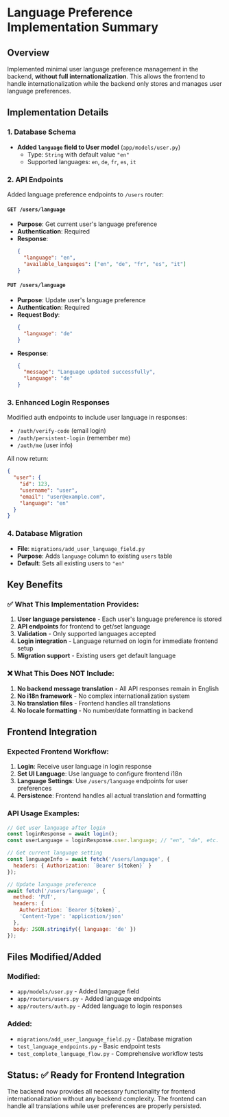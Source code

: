 # Language Preference Implementation Summary

## Overview
Implemented minimal user language preference management in the backend, **without full internationalization**. This allows the frontend to handle internationalization while the backend only stores and manages user language preferences.

## Implementation Details

### 1. Database Schema
- **Added `language` field to User model** (`app/models/user.py`)
  - Type: `String` with default value `"en"`
  - Supported languages: `en`, `de`, `fr`, `es`, `it`

### 2. API Endpoints
Added language preference endpoints to `/users` router:

#### `GET /users/language`
- **Purpose**: Get current user's language preference
- **Authentication**: Required
- **Response**: 
  ```json
  {
    "language": "en",
    "available_languages": ["en", "de", "fr", "es", "it"]
  }
  ```

#### `PUT /users/language`
- **Purpose**: Update user's language preference
- **Authentication**: Required
- **Request Body**:
  ```json
  {
    "language": "de"
  }
  ```
- **Response**:
  ```json
  {
    "message": "Language updated successfully",
    "language": "de"
  }
  ```

### 3. Enhanced Login Responses
Modified auth endpoints to include user language in responses:
- `/auth/verify-code` (email login)
- `/auth/persistent-login` (remember me)
- `/auth/me` (user info)

All now return:
```json
{
  "user": {
    "id": 123,
    "username": "user",
    "email": "user@example.com",
    "language": "en"
  }
}
```

### 4. Database Migration
- **File**: `migrations/add_user_language_field.py`
- **Purpose**: Adds `language` column to existing `users` table
- **Default**: Sets all existing users to `"en"`

## Key Benefits

### ✅ What This Implementation Provides:
1. **User language persistence** - Each user's language preference is stored
2. **API endpoints** for frontend to get/set language
3. **Validation** - Only supported languages accepted
4. **Login integration** - Language returned on login for immediate frontend setup
5. **Migration support** - Existing users get default language

### ❌ What This Does NOT Include:
1. **No backend message translation** - All API responses remain in English
2. **No i18n framework** - No complex internationalization system
3. **No translation files** - Frontend handles all translations
4. **No locale formatting** - No number/date formatting in backend

## Frontend Integration

### Expected Frontend Workflow:
1. **Login**: Receive user language in login response
2. **Set UI Language**: Use language to configure frontend i18n
3. **Language Settings**: Use `/users/language` endpoints for user preferences
4. **Persistence**: Frontend handles all actual translation and formatting

### API Usage Examples:
```javascript
// Get user language after login
const loginResponse = await login();
const userLanguage = loginResponse.user.language; // "en", "de", etc.

// Get current language setting
const languageInfo = await fetch('/users/language', {
  headers: { Authorization: `Bearer ${token}` }
});

// Update language preference
await fetch('/users/language', {
  method: 'PUT',
  headers: { 
    Authorization: `Bearer ${token}`,
    'Content-Type': 'application/json'
  },
  body: JSON.stringify({ language: 'de' })
});
```

## Files Modified/Added

### Modified:
- `app/models/user.py` - Added language field
- `app/routers/users.py` - Added language endpoints
- `app/routers/auth.py` - Added language to login responses

### Added:
- `migrations/add_user_language_field.py` - Database migration
- `test_language_endpoints.py` - Basic endpoint tests
- `test_complete_language_flow.py` - Comprehensive workflow tests

## Status: ✅ Ready for Frontend Integration

The backend now provides all necessary functionality for frontend internationalization without any backend complexity. The frontend can handle all translations while user preferences are properly persisted. 